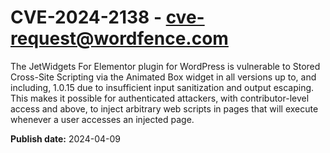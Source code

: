 # CVE-2024-2138 - cve-request@wordfence.com

The JetWidgets For Elementor plugin for WordPress is vulnerable to Stored Cross-Site Scripting via the Animated Box widget in all versions up to, and including, 1.0.15 due to insufficient input sanitization and output escaping. This makes it possible for authenticated attackers, with contributor-level access and above, to inject arbitrary web scripts in pages that will execute whenever a user accesses an injected page.

**Publish date:** 2024-04-09
